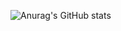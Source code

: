 ![Anurag's GitHub stats](https://github-readme-stats.vercel.app/api?username=Vinicius-fa_icons=true&theme=dark)
